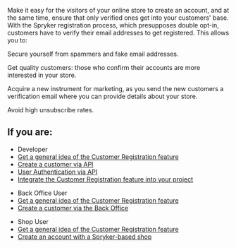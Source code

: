 Make it easy for the visitors of your online store to create an account, and at the same time, ensure that only verified ones get into your customers' base. With the Spryker registration process, which presupposes double opt-in, customers have to verify their email addresses to get registered. This allows you to:

Secure yourself from spammers and fake email addresses.

Get quality customers: those who confirm their accounts are more interested in your store.

Acquire a new instrument for marketing, as you send the new customers a verification email where you can provide details about your store.

Avoid high unsubscribe rates.

## If you are: 

<div class="mr-container">
    <div class="mr-list-container">
        <!-- col1 -->
        <div class="mr-col">
            <ul class="mr-list mr-list-green">
                <li class="mr-title">Developer</li>
                <li><a href="" class="mr-link">Get a general idea of the Customer Registration feature</a></li>
                <li><a href="" class="mr-link">Create a customer via API</a></li>
                <li><a href="" class="mr-link">User Authentication via API</a></li>
                <li><a href="" class="mr-link">Integrate the Customer Registration feature into your project</a></li> 
            </ul>
        </div>
        <!-- col2 -->
        <div class="mr-col">
            <ul class="mr-list mr-list-blue">
                <li class="mr-title"> Back Office User</li>
                <li><a href="" class="mr-link">Get a general idea of the Customer Registration feature</a></li>
                <li><a href="">Create a customer via the Back Office </a></li>
            </ul>
        </div>
        <!-- col3 -->
        <div class="mr-col">
            <ul class="mr-list mr-list-red">
                <li class="mr-title">Shop User</li>
                 <li><a href="" class="mr-link">Get a general idea of the Customer Registration feature</a></li>
                <li><a href="" class="mr-link">Create an account with a Spryker-based shop</a></li>
            </ul>
        </div>
    </div>
</div>